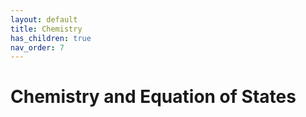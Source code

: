 ```yaml
---
layout: default
title: Chemistry 
has_children: true
nav_order: 7
---
```

# Chemistry and Equation of States